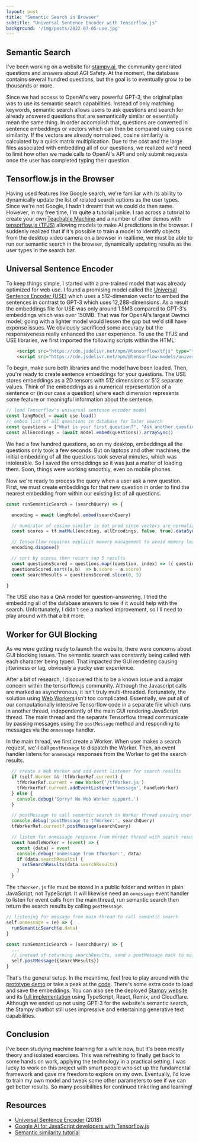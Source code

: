 ```yaml
---
layout: post
title: "Semantic Search in Browser"
subtitle: "Universal Sentence Encoder with Tensorflow.js"
background: '/img/posts/2022-07-05-use.jpg'
---
```


## Semantic Search

I've been working on a website for [stampy.ai](https://stampy.ai/wiki/Stampy), the community generated questions and answers about AGI Safety. At the moment, the database contains several hundred questions, but the goal is to eventually grow to be thousands or more.

Since we had access to OpenAI's very powerful GPT-3, the original plan was to use its semantic search capabilities. Instead of only matching keywords, semantic search allows users to ask questions and search for already answered questions that are semantically similar or essentially mean the same thing. In order accomplish that, questions are converted in sentence embeddings or vectors which can then be compared using cosine similarity. If the vectors are already normalized, cosine similarity is calculated by a quick matrix multiplication. Due to the cost and the large files associated with embedding all of our questions, we realized we'd need to limit how often we made calls to OpenAI's API and only submit requests once the user has completed typing their question.

## Tensorflow.js in the Browser

Having used features like Google search, we're familiar with its ability to dynamically update the list of related search options as the user types. Since we're not Google, I hadn't dreamt that we could do then same. However, in my free time, I'm quite a tutorial junkie. I ran across a tutorial to create your own [Teachable Machine](https://codelabs.developers.google.com/tensorflowjs-transfer-learning-teachable-machine#0) and a number of other demos with [tensorflow.js (TFJS)](https://tensorflow.github.io/tfjs/) allowing models to make AI predictions in the browser. I suddenly realized that if it's possible to train a model to identify objects from the desktop video camera on a browser in realtime, we must be able to run our semantic search in the browser, dynamically updating results as the user types in the search bar.

## Universal Sentence Encoder

To keep things simple, I started with a pre-trained model that was already optimized for web use. I found a promising model called the [Universal Sentence Encoder (USE)](https://github.com/tensorflow/tfjs-models/tree/master/universal-sentence-encoder) which uses a 512-dimension vector to embed the sentences in contrast to GPT-3 which uses 12,288-dimensions. As a result the embeddings file for USE was only around 1.5MB compared to GPT-3's embeddings which was over 150MB. That was for OpenAI's largest Davinci model; going with a lighter model would lessen the gap but we'd still have expense issues. We obviously sacrificed some accuracy but the responsiveness really enhanced the user experience. To use the TFJS and USE libraries, we first imported the following scripts within the HTML:

```html
    <script src="https://cdn.jsdelivr.net/npm/@tensorflow/tfjs" type="text/javascript"/>
    <script src="https://cdn.jsdelivr.net/npm/@tensorflow-models/universal-sentence-encoder"/>
```

To begin, make sure both libraries and the model have been loaded. Then, you're ready to create sentence embeddings for your questions. The USE stores embeddings as a 2D tensors with 512 dimensions or 512 separate values. Think of the embeddings as a numerical representation of a sentence or (in our case a question) where each dimension represents some feature or meaningful information about the sentence.

```javascript
// load Tensorflow's universal sentence encoder model
const langModel = await use.load()
// embed list of all questions in database for later search
const questions = ["What is your first question?", "Ask another question?"]
const allEncodings = (await model.embed(questions)).arraySync()
```

We had a few hundred questions, so on my desktop, embeddings all the questions only took a few seconds. But on laptops and other machines, the initial embedding of all the questions took several minutes, which was intolerable. So I saved the embeddings so it was just a matter of loading them. Soon, things were working smoothly, even on mobile phones.

Now we're ready to process the query when a user ask a new question. First, we must create embeddings for that new question in order to find the nearest embedding from within our existing list of all questions.

```javascript
const runSemanticSearch = (searchQuery) => {

  encoding = await langModel.embed(searchQuery)

  // numerator of cosine similar is dot prod since vectors are normalized
  const scores = tf.matMul(encoding, allEncodings, false, true).dataSync()

  // Tensorflow requires explicit memory management to avoid memory leaks
  encoding.dispose()

  // sort by scores then return top 5 results
  const questionsScored = questions.map((question, index) => ({ question, score }))
  questionsScored.sort((a,b)  => b.score - a.score)
  const searchResults = questionsScored.slice(0, 5)

}
```

The USE also has a QnA model for question-answering. I tried the embedding all of the database answers to see if it would help with the search. Unfortunately, I didn't see a marked improvement, so I'll need to play around with that a bit more.

## Worker for GUI Blocking

As we were getting ready to launch the website, there were concerns about GUI blocking issues. The semantic search was constantly being called with each character being typed. That impacted the GUI rendering causing jitteriness or lag, obviously a yucky user experience.

After a bit of research, I discovered this to be a known issue and a major concern within the tensorflow.js community. Although the Javascript calls are marked as asynchronous, it isn't truly multi-threaded. Fortunately, the solution using [Web Workers](https://developer.mozilla.org/en-US/docs/Web/API/Web_Workers_API/Using_web_workers) isn't too complicated. Essentially, we put all of our computationally intensive Tensorflow code in a separate file which runs in another thread, independently of the main GUI rendering JavaScript thread. The main thread and the separate Tensorflow thread communicate by passing messages using the `postMessage` method and responding to messages via the `onmessage` handler.

In the main thread, we first create a Worker. When user makes a search request, we'll call `postMessage` to dispatch the Worker. Then, an event handler listens for `onmmesage` responses from the Worker to get the search results.

```javascript
  // create a Web Worker and add event listener for search results
  if (self.Worker && !tfWorkerRef.current) {
    tfWorkerRef.current = new Worker('/tfWorker.js')
    tfWorkerRef.current.addEventListener('message', handleWorker)
  } else {
    console.debug('Sorry! No Web Worker support.')
  }

  // postMessage to call semantic search in Worker thread passing user's search query
  console.debug('postMessage to tfWorker:', searchQuery)
  tfWorkerRef.current?.postMessage(searchQuery)

  // listen for onmessage response from Worker thread with search results
  const handleWorker = (event) => {
    const {data} = event
    console.debug('onmessage from tfWorker:', data)
    if (data.searchResults) {
      setSearchResults(data.searchResults)
    }
  }
```

The `tfWorker.js` file must be stored in a public folder and written in plain JavaScript, not TypeScript. It will likewise need an `onmessage` event handler to listen for event calls from the main thread, run semantic search then return the search results by calling `postMessage`.

```javascript
// listening for message from main thread to call semantic search
self.onmessage = (e) => {
  runSemanticSearch(e.data)
}

const runSemanticSearch = (searchQuery) => {
  ...
  // instead of returning searchResults, send a postMessage back to main thread
  self.postMessage({searchResults})
}
```

That's the general setup. In the meantime, feel free to play around with the [prototype demo](https://square-pine-garment.glitch.me/) or take a peak at the [code](https://github.com/ccstan99/stampy-tfjs). There's some extra code to load and save the embeddings. You can also see the deployed [Stampy website](http://ui.stampy.ai/) and its [full implementation](https://github.com/StampyAI/stampy-ui) using TypeScript, React, Remix, and Cloudflare. Although we ended up not using GPT-3 for the website's semantic search, the Stampy chatbot still uses impressive and entertaining generative text capabilities.

## Conclusion

I've been studying machine learning for a while now, but it's been mostly theory and isolated exercises. This was refreshing to finally get back to some hands on work, applying the technology in a practical setting. I was lucky to work on this project with smart people who set up the fundamental framework and gave me freedom to explore on my own. Eventually, I'd love to train my own model and tweak some other parameters to see if we can get better results. So many possibilities for continued tinkering and learning!

## Resources

- [Universal Sentence Encoder](https://arxiv.org/abs/1803.11175) (2018)
- [Google AI for JavaScript developers with Tensorflow.js](https://www.edx.org/course/google-ai-for-javascript-developers-with-tensorflowjs)
- [Semantic similarity tutorial](https://www.tensorflow.org/hub/tutorials/semantic_similarity_with_tf_hub_universal_encoder)
